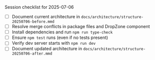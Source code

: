 Session checklist for 2025-07-06

- [ ] Document current architecture in `docs/architecture/structure-20250706-before.mmd`
- [ ] Resolve merge conflicts in package files and DropZone component
- [ ] Install dependencies and run `npm run type-check`
- [ ] Ensure `npm test` runs (even if no tests present)
- [ ] Verify dev server starts with `npm run dev`
- [ ] Document updated architecture in `docs/architecture/structure-20250706-after.mmd`
